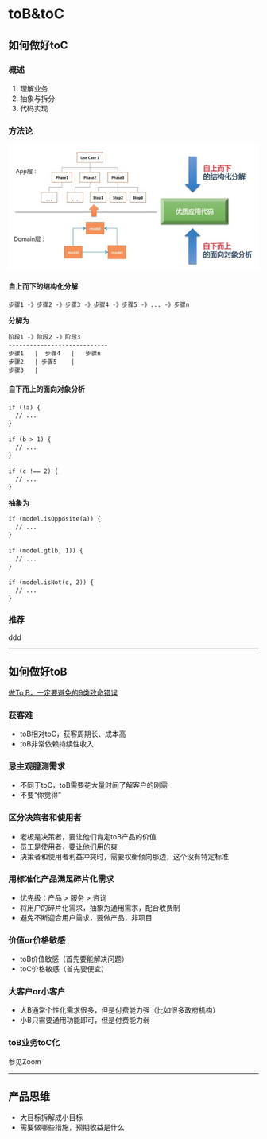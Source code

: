 # toB&toC

## 如何做好toC

### 概述
1. 理解业务
2. 抽象与拆分
3. 代码实现

### 方法论
![写业务代码的方法论](写业务代码的方法论.jpg)

#### 自上而下的结构化分解
```
步骤1 -》步骤2 -》步骤3 -》步骤4 -》步骤5 -》... -》步骤n
```

**分解为**

```
阶段1 -》阶段2 -》阶段3
----------------------------
步骤1   |  步骤4   |   步骤n
步骤2   | 步骤5    |
步骤3   |
```

#### 自下而上的面向对象分析
```
if (!a) {
  // ...
}

if (b > 1) {
  // ...
}

if (c !== 2) {
  // ...
}
```

**抽象为**

```
if (model.isOpposite(a)) {
  // ...
}

if (model.gt(b, 1)) {
  // ...
}

if (model.isNot(c, 2)) {
  // ...
}
```

### 推荐
ddd

---

## 如何做好toB
[做To B，一定要避免的9类致命错误](https://mp.weixin.qq.com/s/G2BRzDjR4rpUkyyxR-hcRw)

### 获客难
- toB相对toC，获客周期长、成本高
- toB非常依赖持续性收入

### 忌主观臆测需求
- 不同于toC，toB需要花大量时间了解客户的刚需
- 不要“你觉得”

### 区分决策者和使用者
- 老板是决策者，要让他们肯定toB产品的价值
- 员工是使用者，要让他们用的爽
- 决策者和使用者利益冲突时，需要权衡倾向那边，这个没有特定标准

### 用标准化产品满足碎片化需求
- 优先级：产品 > 服务 > 咨询
- 将用户的碎片化需求，抽象为通用需求，配合收费制
- 避免不断迎合用户需求，要做产品，非项目

### 价值or价格敏感
- toB价值敏感（首先要能解决问题）
- toC价格敏感（首先要便宜）

### 大客户or小客户
- 大B通常个性化需求很多，但是付费能力强（比如很多政府机构）
- 小B只需要通用功能即可，但是付费能力弱

### toB业务toC化
参见Zoom

---

## 产品思维

- 大目标拆解成小目标
- 需要做哪些措施，预期收益是什么

